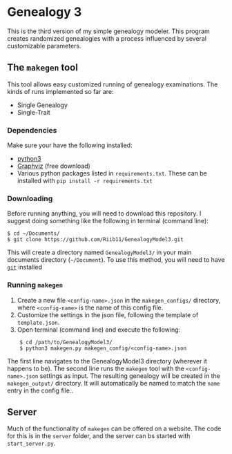 # Genealogy 3

This is the third version of my simple genealogy modeler. This program creates randomized genealogies with a process influenced by several customizable parameters.

## The `makegen` tool

This tool allows easy customized running of genealogy examinations. The kinds of runs implemented so far are:

- Single Genealogy
- Single-Trait

### Dependencies

Make sure your have the following installed:

- [python3](https://www.python.org/download/releases/3.0/)
- [Graphviz](https://www.graphviz.org/) (free download)
- Various python packages listed in `requirements.txt`. These can be installed with `pip install -r requirements.txt`

### Downloading

Before running anything, you will need to download this repository. I suggest doing something like the following in terminal (command line):

    $ cd ~/Documents/
    $ git clone https://github.com/Riib11/GenealogyModel3.git

This will create a directory named `GenealogyModel3/` in your main documents directory (`~/Document`). To use this method, you will need to have [`git`](https://git-scm.com/download/mac) installed

### Running `makegen`

1. Create a new file `<config-name>.json` in the `makegen_configs/` directory, where `<config-name>` is the name of this config file.
2. Customize the settings in the json file, following the template of `template.json`.
3. Open terminal (command line) and execute the following:

```
    $ cd /path/to/GenealogyModel3/
    $ python3 makegen.py makegen_config/<config-name>.json
```

The first line navigates to the GenealogyModel3 directory (wherever it happens to be). The second line runs the `makegen` tool with the `<config-name>.json` settings as input. The resulting genealogy will be created in the `makegen_output/` directory. It will automatically be named to match the `name` entry in the config file..

## Server

Much of the functionality of `makegen` can be offered on a website. The code for this is in the `server` folder, and the server can bs started with `start_server.py`.
